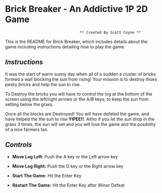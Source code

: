 # Brick  Breaker - An Addictive 1P 2D Game 

                                      ** Created By Scott Coyne **

This is the README for Brick Breaker, which includes details about the game including instructions detailing how to play the game.

## <i>Instructions</i>

It was the start of warm sunny day when all of a sudden a cluster of bricks formed a wall blocking the sun from rising! Your mission is to destroy thoes pesky bricks and help the sun to rise.

To Destroy the bricks you will have to control the log at the bottom of the screen using the left/right arrows or the A/B keys, to keep the sun from setting below the grass. 

Once all the blocks are Destroyed! You will have defeted the game, and have helped the the sun to rise <b>YIPEE!!</b>. Altho if you let the sun drop in the grass 3 times, the sun will set and you will lose the game and the posibility of a nice farmers tan.

## <i>Controls</i>

* <b>Move Log Left:</b>    Push the A key or the Left arrow key
* <b>Move Log  Right:</b>  Push the D key or the Right arrow key

* <b>Start The Game:</b>   Hit the Enter Key
* <b>Restart The Game:</b> Hit the Enter Key after Winor Defeat

